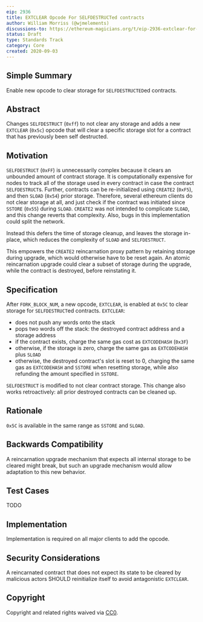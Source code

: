 ```yaml
---
eip: 2936
title: EXTCLEAR Opcode For SELFDESTRUCTed contracts
author: William Morriss (@wjmelements)
discussions-to: https://ethereum-magicians.org/t/eip-2936-extclear-for-selfdestruct/4569
status: Draft
type: Standards Track
category: Core
created: 2020-09-03
---
```


## Simple Summary
Enable new opcode to clear storage for `SELFDESTRUCTED`ed contracts.

## Abstract
Changes `SELFDESTRUCT` (`0xff`) to not clear any storage and adds a new `EXTCLEAR` (`0x5c`) opcode that will clear a specific storage slot for a contract that has previously been self destructed.

## Motivation
`SELFDESTRUCT` (`0xFF`) is unnecessarily complex because it clears an unbounded amount of contract storage.
It is computationally expensive for nodes to track all of the storage used in every contract in case the contract `SELFDESTRUCT`s.
Further, contracts can be re-initialized using `CREATE2` (`0xF5`), and then `SLOAD` (`0x54`) prior storage.
Therefore, several ethereum clients do not clear storage at all, and just check if the contract was initiated since `SSTORE` (`0x55`) during `SLOAD`.
`CREATE2` was not intended to complicate `SLOAD`, and this change reverts that complexity.
Also, bugs in this implementation could split the network.

Instead this defers the time of storage cleanup, and leaves the storage in-place, which reduces the complexity of `SLOAD` and `SELFDESTRUCT`.

This empowers the `CREATE2` reincarnation proxy pattern by retaining storage during upgrade, which would otherwise have to be reset again.
An atomic reincarnation upgrade could clear a subset of storage during the upgrade, while the contract is destroyed, before reinstating it.

## Specification

After `FORK_BLOCK_NUM`, a new opcode, `EXTCLEAR`, is enabled at `0x5C` to clear storage for `SELFDESTRUCT`ed contracts.
`EXTCLEAR`:
* does not push any words onto the stack
* pops two words off the stack: the destroyed contract address and a storage address
* if the contract exists, charge the same gas cost as `EXTCODEHASH` (`0x3F`)
* otherwise, if the storage is zero, charge the same gas as `EXTCODEHASH` plus `SLOAD`
* otherwise, the destroyed contract's slot is reset to 0, charging the same gas as `EXTCODEHASH` and `SSTORE` when resetting storage, while also refunding the amount specified in `SSTORE`.

`SELFDESTRUCT` is modified to not clear contract storage.
This change also works retroactively: all prior destroyed contracts can be cleaned up.

## Rationale
`0x5C` is available in the same range as `SSTORE` and `SLOAD`.

## Backwards Compatibility
A reincarnation upgrade mechanism that expects all internal storage to be cleared might break, but such an upgrade mechanism would allow adaptation to this new behavior.

## Test Cases
<!--Test cases for an implementation are mandatory for EIPs that are affecting consensus changes. Other EIPs can choose to include links to test cases if applicable.-->
TODO

## Implementation
Implementation is required on all major clients to add the opcode.

## Security Considerations
A reincarnated contract that does not expect its state to be cleared by malicious actors SHOULD reinitialize itself to avoid antagonistic `EXTCLEAR`.

## Copyright
Copyright and related rights waived via [CC0](https://creativecommons.org/publicdomain/zero/1.0/).
